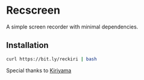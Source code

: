 # Recscreen
A simple screen recorder with minimal dependencies.

## Installation
```sh
curl https://bit.ly/reckiri | bash
```

Special thanks to [Kiriyama](https://github.com/AvishekPD)